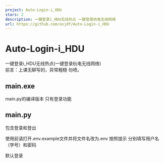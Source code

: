 ```yaml
---
project: Auto-Login-i_HDU
stars: 2
description: 一键登录i_HDU无线热点 一键登录杭电无线网络
url: https://github.com/asjdf/Auto-Login-i_HDU
---
```


Auto-Login-i\_HDU
=================

一键登录i\_HDU无线热点(一键登录杭电无线网络)  
前言：上课无聊写的，异常粗糙 勿喷。

main.exe
--------

main.py的编译版本 只有登录功能

main.py
-------

包含登录和登出

使用前请打开.env.example文件并将文件名改为.env 按照提示 分别填写用户名（学号）和密码

默认登录
